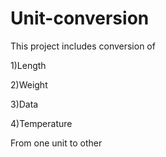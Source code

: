 # Unit-conversion
This project includes conversion of 

1)Length

2)Weight

3)Data

4)Temperature

From one unit to other
